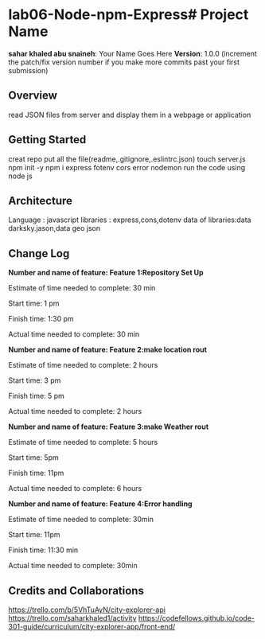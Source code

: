 # lab06-Node-npm-Express# Project Name

**sahar khaled abu snaineh**: Your Name Goes Here
**Version**: 1.0.0 (increment the patch/fix version number if you make more commits past your first submission)

## Overview
<!-- Provide a high level overview of what this application is and why you are building it, beyond the fact that it's an assignment for this class. (i.e. What's your problem domain?) -->
read JSON files from server and display them in a webpage or application
## Getting Started
<!-- What are the steps that a user must take in order to build this app on their own machine and get it running? -->
creat repo 
put all the file(readme,.gitignore,.eslintrc.json)
touch server.js
npm init -y
npm i express fotenv cors
error nodemon
run the code using node js
## Architecture
<!-- Provide a detailed description of the application design. What technologies (languages, libraries, etc) you're using, and any other relevant design information. -->
Language : javascript 
libraries : express,cons,dotenv
data of libraries:data darksky.jason,data geo json
## Change Log
<!-- Use this area to document the iterative changes made to your application as each feature is successfully implemented. Use time stamps. Here's an examples:

01-01-2001 4:59pm - Application now has a fully-functional express server, with a GET route for the location resource.
Number and name of feature: Feature 1:Repository Set Up

Estimate of time needed to complete: 15 min

Start time: 1 pm

Finish time: 1:17 pm

Actual time needed to complete: 17 min -->
**Number and name of feature: Feature 1:Repository Set Up**

Estimate of time needed to complete: 30 min

Start time: 1 pm

Finish time: 1:30 pm

Actual time needed to complete: 30 min

**Number and name of feature: Feature 2:make location rout**

Estimate of time needed to complete: 2 hours

Start time: 3 pm

Finish time: 5 pm

Actual time needed to complete: 2 hours

**Number and name of feature: Feature 3:make Weather rout**

Estimate of time needed to complete: 5 hours

Start time: 5pm

Finish time: 11pm

Actual time needed to complete: 6 hours

**Number and name of feature: Feature 4:Error handling**

Estimate of time needed to complete: 30min

Start time: 11pm

Finish time: 11:30 min

Actual time needed to complete: 30min
## Credits and Collaborations
<!-- Give credit (and a link) to other people or resources that helped you build this application. -->


https://trello.com/b/5VhTuAyN/city-explorer-api
https://trello.com/saharkhaled1/activity
https://codefellows.github.io/code-301-guide/curriculum/city-explorer-app/front-end/